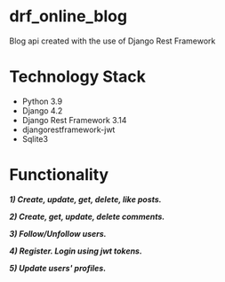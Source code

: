 # drf_online_blog
Blog api created with the use of Django Rest Framework

# Technology Stack
- Python 3.9
- Django 4.2
- Django Rest Framework 3.14
- djangorestframework-jwt
- Sqlite3

# Functionality
___1) Create, update, get, delete, like posts.___

___2) Create, get, update, delete comments.___

___3) Follow/Unfollow users.___

___4) Register. Login using jwt tokens.___

___5) Update users' profiles.___
